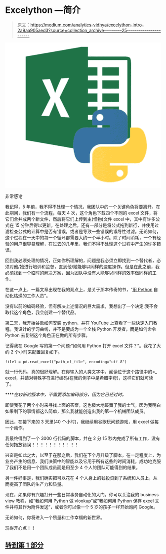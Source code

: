 # Excelython —简介

> 原文：<https://medium.com/analytics-vidhya/excelython-intro-2a9aa905aed3?source=collection_archive---------25----------------------->

![](img/23687057a3adb2bf7fbfe61ccafd04ed.png)

非常感谢

我记得，5 年前，我不得不处理一个情况，我团队中的一个关键角色将要离开。在此期间，我们有一个流程，每天 4 次，这个角色下载四个不同的 excel 文件，将它们合并成两个新文件，然后将它们上传到主(怪物)文件 excel 中，其中有许多公式在 15 分钟后得以更新。在处理之后，还有一部分是将公式拖到新行，并使用过滤检查公式的计算中是否有错误，或者是导致一些错误的误导性过滤。无论如何，这个过程在一天中的每一个循环都需要大约一个半小时。除了时间消耗，一个有经验的用户很容易理解，在过去的几年里，我们不得不处理这个过程中产生的许多错误。

回到我必须处理的情况，正如你所理解的，问题是我必须立即找到一个替代者，必须对他/她进行培训和监督，直到他/她能够以同样的速度操作。但是在此之前，我必须找到一个临时的解决方案，因为团队中没有人能够以同样的效率做同样的工作。

在这一点上，一篇文章出现在我的观点上，是关于那本传奇的书，“[用 Python](https://automatetheboringstuff.com/) 自动化枯燥的工作人员”。

没有以前的编码经验，但有解决上述情况的巨大需求，我想出了一个决定:我不会取代这个角色，我会创建一个替代品。

第二天，我开始谷歌如何安装 python，并在 YouTube 上查看了一些快速入门教程。我设计的学习曲线，并不是要成为一个全栈 Python 开发者，而是如何命令 Python 去复制这个角色正在做的所有步骤。

记得我在 Google 写的第一个问题:“如何用 Python 打开 excel 文件？”。我花了大约 2 个小时来配置回复如下。

```
file1 = pd.read_excel("path_of_file", encoding="utf-8")
```

就一行代码，真的很好理解。在你输入的人类文字中，阅读位于这个路径中的=_ excel，并请对特殊字符进行编码(在我的例子中是希腊字母)，这样它们就可读了。

*****在较新的版本中，不需要添加编码部分，因为它已经过时。*

即使我花了两个小时来寻找上面的答案，这也极大地鼓舞了我的士气，因为我明白如果剩下的事情都这么简单，那么我就能创造出我的第一个机械团队成员。

因此，在接下来的 3 天里(40 个小时)，我继续用谷歌玩问题游戏，用 excel 做每一个动作。

我最终得到了一个 3000 行代码的脚本，并在 2 分 15 秒内完成了所有工作，没有任何拖放错误！！！！！！！！！！！

兴奋是如此之大，以至于在那之后，我们在下个月升级了脚本，在一定程度上，为业务产生的信息、我们决策中的智能以及它用于所有这些的时间消耗，成功地克服了我们不是用一个团队成员而是用至少 4 个人的团队可能得到的结果。

另一件好事是，我们确实把可以花在 4 个人身上的钱投资到了系统和人员上，从而提高了团队的生产力和质量。

现在，如果你有兴趣打开一些日常事务自动化的大门，你可以关注我的 business view 教程，如“我如何用 Python 做 vlookup”或“我如何用 Python 保存 excel 文件并将其作为附件发送”，或者你可以像一个 5 岁的孩子一样开始询问 Google。

无论如何，你将进入一个质量和工作幸福的新世界。

玩得开心点！！

## [**转到第 1 部分**](https://servos-yiannis.medium.com/excelython-part-1-install-python-and-ide-c09f723b232f)